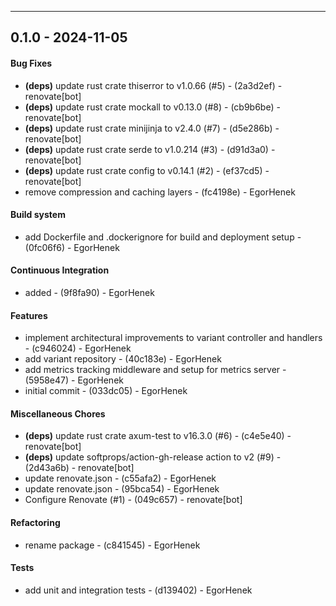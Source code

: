 - - -
## 0.1.0 - 2024-11-05
#### Bug Fixes
- **(deps)** update rust crate thiserror to v1.0.66 (#5) - (2a3d2ef) - renovate[bot]
- **(deps)** update rust crate mockall to v0.13.0 (#8) - (cb9b6be) - renovate[bot]
- **(deps)** update rust crate minijinja to v2.4.0 (#7) - (d5e286b) - renovate[bot]
- **(deps)** update rust crate serde to v1.0.214 (#3) - (d91d3a0) - renovate[bot]
- **(deps)** update rust crate config to v0.14.1 (#2) - (ef37cd5) - renovate[bot]
- remove compression and caching layers - (fc4198e) - EgorHenek
#### Build system
- add Dockerfile and .dockerignore for build and deployment setup - (0fc06f6) - EgorHenek
#### Continuous Integration
- added - (9f8fa90) - EgorHenek
#### Features
- implement architectural improvements to variant controller and handlers - (c946024) - EgorHenek
- add variant repository - (40c183e) - EgorHenek
- add metrics tracking middleware and setup for metrics server - (5958e47) - EgorHenek
- initial commit - (033dc05) - EgorHenek
#### Miscellaneous Chores
- **(deps)** update rust crate axum-test to v16.3.0 (#6) - (c4e5e40) - renovate[bot]
- **(deps)** update softprops/action-gh-release action to v2 (#9) - (2d43a6b) - renovate[bot]
- update renovate.json - (c55afa2) - EgorHenek
- update renovate.json - (95bca54) - EgorHenek
- Configure Renovate (#1) - (049c657) - renovate[bot]
#### Refactoring
- rename package - (c841545) - EgorHenek
#### Tests
- add unit and integration tests - (d139402) - EgorHenek


